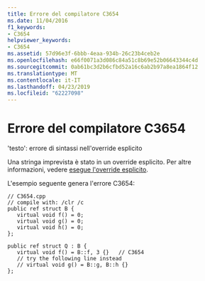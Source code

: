 ```yaml
---
title: Errore del compilatore C3654
ms.date: 11/04/2016
f1_keywords:
- C3654
helpviewer_keywords:
- C3654
ms.assetid: 57d96e3f-6bbb-4eaa-934b-26c23b4ceb2e
ms.openlocfilehash: e66f0071a3d086c84a51c8b69e52b06643344c4d
ms.sourcegitcommit: 0ab61bc3d2b6cfbd52a16c6ab2b97a8ea1864f12
ms.translationtype: MT
ms.contentlocale: it-IT
ms.lasthandoff: 04/23/2019
ms.locfileid: "62227098"
---
```

# <a name="compiler-error-c3654"></a>Errore del compilatore C3654

'testo': errore di sintassi nell'override esplicito

Una stringa imprevista è stato in un override esplicito. Per altre informazioni, vedere [esegue l'override esplicito](../../extensions/explicit-overrides-cpp-component-extensions.md).

L'esempio seguente genera l'errore C3654:

```
// C3654.cpp
// compile with: /clr /c
public ref struct B {
   virtual void f() = 0;
   virtual void g() = 0;
   virtual void h() = 0;
};

public ref struct Q : B {
   virtual void f() = B::f, 3 {}   // C3654
   // try the following line instead
   // virtual void g() = B::g, B::h {}
};
```